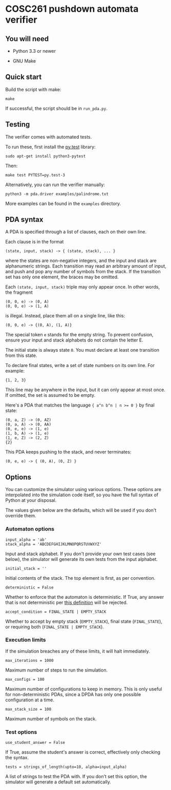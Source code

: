 COSC261 pushdown automata verifier
==================================

You will need
-------------

* Python 3.3 or newer

* GNU Make


Quick start
-----------

Build the script with make:

    make

If successful, the script should be in `run_pda.py`.


Testing
-------

The verifier comes with automated tests.

To run these, first install the [py.test][] library:

    sudo apt-get install python3-pytest

Then:

    make test PYTEST=py.test-3

Alternatively, you can run the verifier manually:

    python3 -m pda.driver examples/palindrome.txt

More examples can be found in the `examples` directory.

[py.test]: http://pytest.org/


PDA syntax
----------

A PDA is specified through a list of clauses, each on their own line.

Each clause is in the format

    (state, input, stack) -> { (state, stack), ... }

where the states are non-negative integers, and the input and stack are
alphanumeric strings. Each transition may read an arbitrary amount of
input, and push and pop any number of symbols from the stack. If the
transition set has only one element, the braces may be omitted.

Each `(state, input, stack)` triple may only appear once. In other
words, the fragment

    (0, 0, e) -> (0, A)
    (0, 0, e) -> (1, A)

is illegal. Instead, place them all on a single line, like this:

    (0, 0, e) -> {(0, A), (1, A)}

The special token `e` stands for the empty string. To prevent confusion,
ensure your input and stack alphabets do not contain the letter E.

The initial state is always state `0`. You must declare at least one
transition from this state.

To declare final states, write a set of state numbers on its own line.
For example:

    {1, 2, 3}

This line may be anywhere in the input, but it can only appear at most
once. If omitted, the set is assumed to be empty.

Here's a PDA that matches the language `{ a^n b^n | n >= 0 }` by final
state:

    (0, a, Z) -> (0, AZ)
    (0, a, A) -> (0, AA)
    (0, e, e) -> (1, e)
    (1, b, A) -> (1, e)
    (1, e, Z) -> (2, Z)
    {2}

This PDA keeps pushing to the stack, and never terminates:

    (0, e, e) -> { (0, A), (0, Z) }


Options
-------

You can customize the simulator using various options. These options are
interpolated into the simulation code itself, so you have the full
syntax of Python at your disposal.

The values given below are the defaults, which will be used if you don't
override them.


### Automaton options

    input_alpha = 'ab'
    stack_alpha = 'ABCDEFGHIJKLMNOPQRSTUVWXYZ'

Input and stack alphabet. If you don't provide your own test cases (see
below), the simulator will generate its own tests from the input
alphabet.

    initial_stack = ''

Initial contents of the stack. The top element is first, as per
convention.

    deterministic = False

Whether to enforce that the automaton is deterministic. If True, any
answer that is not deterministic per [this definition][1] will be
rejected.

[1]: https://en.wikipedia.org/wiki/Deterministic_pushdown_automaton#Formal_definition

    accept_condition = FINAL_STATE | EMPTY_STACK

Whether to accept by empty stack (`EMPTY_STACK`), final state
(`FINAL_STATE`), or requiring both (`FINAL_STATE | EMPTY_STACK`).


### Execution limits

If the simulation breaches any of these limits, it will halt
immediately.

    max_iterations = 1000

Maximum number of steps to run the simulation.

    max_configs = 100

Maximum number of configurations to keep in memory. This is only useful
for non-deterministic PDAs, since a DPDA has only one possible
configuration at a time.

    max_stack_size = 100

Maximum number of symbols on the stack.


### Test options

    use_student_answer = False

If True, assume the student's answer is correct, effectively only
checking the syntax.

    tests = strings_of_length(upto=10, alpha=input_alpha)

A list of strings to test the PDA with. If you don't set this option,
the simulator will generate a default set automatically.

